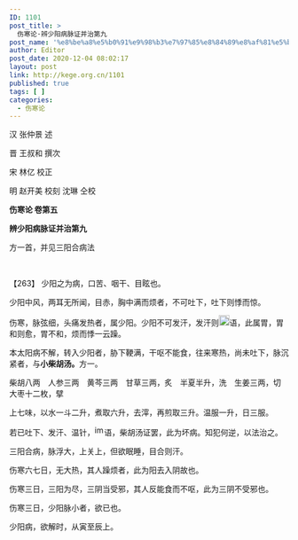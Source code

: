 ```yaml
---
ID: 1101
post_title: >
  伤寒论·辨少阳病脉证并治第九
post_name: '%e8%be%a8%e5%b0%91%e9%98%b3%e7%97%85%e8%84%89%e8%af%81%e5%b9%b6%e6%b2%bb%e7%ac%ac%e4%b9%9d'
author: Editor
post_date: 2020-12-04 08:02:17
layout: post
link: http://kege.org.cn/1101
published: true
tags: [ ]
categories:
  - 伤寒论
---
```

<!-- wp:paragraph -->
<p>汉 张仲景 述</p>
<p>晋 王叔和 撰次</p>
<p>宋 林亿 校正</p>
<p>明 赵开美 校刻 沈琳 仝校</p>
<p><strong>伤寒论 卷第五</strong></p>
<p><strong>辨少阳病脉证并治第九</strong></p>
<p>方一首，并见三阳合病法</p>
<!-- /wp:paragraph -->

<!-- wp:paragraph -->
<p>&nbsp;</p>
<!-- /wp:paragraph -->

<!-- wp:paragraph -->
<p>【263】 少阳之为病，口苦、咽干、目眩也。</p>
<!-- /wp:paragraph -->

<!-- wp:paragraph -->
<p>少阳中风，两耳无所闻，目赤，胸中满而烦者，不可吐下，吐下则悸而惊。</p>
<!-- /wp:paragraph -->

<!-- wp:paragraph -->
<p>伤寒，脉弦细，头痛发热者，属少阳。少阳不可发汗，发汗则<img class="" src="https://rwzyzs.ipmph.com/epub/5cc2a0c37d1edc32c10d411e/OEBPS/images/txt005_22.png" alt="img" width="19" height="19" />语，此属胃，胃和则愈，胃不和，烦而悸一云躁。</p>
<!-- /wp:paragraph -->

<!-- wp:paragraph -->
<p>本太阳病不解，转入少阳者，胁下鞕满，干呕不能食，往来寒热，尚未吐下，脉沉紧者，与<strong>小柴胡汤。</strong>方一。</p>
<!-- /wp:paragraph -->

<!-- wp:paragraph -->
<p>柴胡八两　人参三两　黄芩三两　甘草三两，炙　半夏半升，洗　生姜三两，切　大枣十二枚，擘</p>
<!-- /wp:paragraph -->

<!-- wp:paragraph -->
<p>上七味，以水一斗二升，煮取六升，去滓，再煎取三升。温服一升，日三服。</p>
<!-- /wp:paragraph -->

<!-- wp:paragraph -->
<p>若已吐下、发汗、温针，<img class="" src="https://rwzyzs.ipmph.com/epub/5cc2a0c37d1edc32c10d411e/OEBPS/images/txt005_23.png" alt="img" width="17" height="18" />语，柴胡汤证罢，此为坏病。知犯何逆，以法治之。</p>
<!-- /wp:paragraph -->

<!-- wp:paragraph -->
<p>三阳合病，脉浮大，上关上，但欲眠睡，目合则汗。</p>
<!-- /wp:paragraph -->

<!-- wp:paragraph -->
<p>伤寒六七日，无大热，其人躁烦者，此为阳去入阴故也。</p>
<!-- /wp:paragraph -->

<!-- wp:paragraph -->
<p>伤寒三日，三阳为尽，三阴当受邪，其人反能食而不呕，此为三阴不受邪也。</p>
<!-- /wp:paragraph -->

<!-- wp:paragraph -->
<p>伤寒三日，少阳脉小者，欲已也。</p>
<!-- /wp:paragraph -->

<!-- wp:paragraph -->
<p>少阳病，欲解时，从寅至辰上。</p>
<!-- /wp:paragraph -->